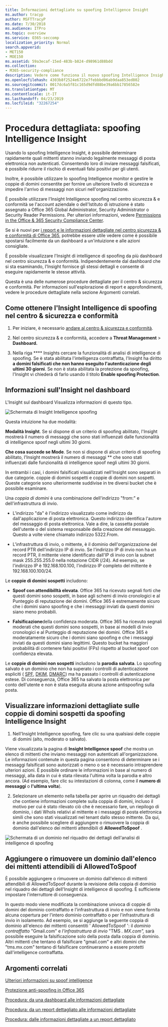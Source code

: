 ```yaml
---
title: Informazioni dettagliate su spoofing Intelligence Insight
ms.author: tracyp
author: MSFTTracyP
ms.date: 7/30/2018
ms.audience: ITPro
ms.topic: overview
ms.service: O365-seccomp
localization_priority: Normal
search.appverid:
- MET150
- MOE150
ms.assetid: 59a3ecaf-15ed-483b-b824-d98961d88bdd
ms.collection:
- M365-security-compliance
description: Vedere come funziona il nuovo spoofing Intelligence Insight.
ms.openlocfilehash: 4303b8f2524e6722e7febbbd06ab9daa853ed802
ms.sourcegitcommit: 0017dc6a5f81c165d9dfd88be39a6bb17856582e
ms.translationtype: MT
ms.contentlocale: it-IT
ms.lasthandoff: 04/23/2019
ms.locfileid: "32267254"
---
```

# <a name="walkthrough-spoof-intelligence-insight"></a>Procedura dettagliata: spoofing Intelligence Insight

Usando lo spoofing Intelligence Insight, è possibile determinare rapidamente quali mittenti stanno inviando legalmente messaggi di posta elettronica non autenticati. Consentendo loro di inviare messaggi falsificati, è possibile ridurre il rischio di eventuali falsi positivi per gli utenti.
  
Inoltre, è possibile utilizzare lo spoofing Intelligence monitor e gestire le coppie di domini consentite per fornire un ulteriore livello di sicurezza e impedire l'arrivo di messaggi non sicuri nell'organizzazione.
  
È possibile utilizzare l'Insight Intelligence spoofing nel centro sicurezza &amp; e conformità se l'account aziendale o dell'Istituto di istruzione è stato assegnato a Office 365 Global Administrator, Security Administrator o Security Reader Permissions. Per ulteriori informazioni, vedere [Permissions in the Office &amp; 365 Security Compliance Center](permissions-in-the-security-and-compliance-center.md).
  
Se si è nuovi per [i report e le informazioni dettagliate nel centro sicurezza &amp; e conformità di Office 365](reports-and-insights-in-security-and-compliance.md), potrebbe essere utile vedere come è possibile spostarsi facilmente da un dashboard a un'intuizione e alle azioni consigliate.
  
È possibile visualizzare l'Insight di intelligence di spoofing da più dashboard nel centro sicurezza &amp; e conformità. Indipendentemente dal dashboard che si sta esaminando, l'Insight fornisce gli stessi dettagli e consente di eseguire rapidamente le stesse attività.
  
Questa è una delle numerose procedure dettagliate per il centro &amp; sicurezza e conformità. Per informazioni sull'esplorazione di report e approfondimenti, vedere le procedure dettagliate nella sezione Argomenti correlati.
  
## <a name="getting-to-the-spoof-intelligence-insight-in-the-security-amp-compliance-center"></a>Come ottenere l'Insight Intelligence di spoofing nel centro &amp; sicurezza e conformità

1. Per iniziare, è necessario [andare al centro &amp; sicurezza e conformità](go-to-the-securitycompliance-center.md).
    
2. Nel centro sicurezza &amp; e conformità, accedere a **Threat Management** \> **Dashboard.**
    
3. Nella riga **** Insights cercare la funzionalità di analisi di intelligence di spoofing. Se è stata abilitata l'intelligenza contraffatta, l'Insight ha diritto **a domini falsificati che non hanno eseguito l'autenticazione degli ultimi 30 giorni**. Se non è stata abilitata la protezione da spoofing, l'Insight vi chiederà di farlo usando il titolo **Enable spoofing Protection**. 
    
## <a name="about-the-insight-on-the-dashboard"></a>Informazioni sull'Insight nel dashboard

L'Insight sul dashboard Visualizza informazioni di questo tipo.
  
![Schermata di Insight Intelligence spoofing](media/28aeabac-c1a1-4d16-9fbe-14996f742a9a.png)
  
Questa intuizione ha due modalità:
  
 **Modalità Insight**. Se si dispone di un criterio di spoofing abilitato, l'Insight mostrerà il numero di messaggi che sono stati influenzati dalle funzionalità di intelligence spoof negli ultimi 30 giorni. 
  
 **Che cosa succede se Mode**. Se non si dispone di alcun criterio di spoofing abilitato, l'Insight mostrerà il numero di messaggi ** che sono stati influenzati dalle funzionalità di intelligence spoof negli ultimi 30 giorni. 
  
In entrambi i casi, i domini falsificati visualizzati nell'Insight sono separati in due categorie. coppie di domini sospetti e coppie di domini non sospetti. Queste categorie sono ulteriormente suddivise in tre diversi bucket che è possibile esaminare. 
  
Una *coppia di domini* è una combinazione dell'indirizzo "from:" e dell'infrastruttura di invio. 
  
- L'indirizzo "da" è l'indirizzo visualizzato come indirizzo da dall'applicazione di posta elettronica. Questo indirizzo identifica l'autore del messaggio di posta elettronica. Vale a dire, la cassetta postale dell'utente o del sistema responsabile della creazione del messaggio. Questo a volte viene chiamato indirizzo 5322.From.
    
- L'infrastruttura di invio, o mittente, è il dominio dell'organizzazione del record PTR dell'indirizzo IP di invio. Se l'indirizzo IP di invio non ha un record PTR, il mittente viene identificato dall'IP di invio con la subnet mask 255.255.255.0 nella notazione CIDR (/24). Ad esempio, se l'indirizzo IP è 192.168.100.100, l'indirizzo IP completo del mittente è 192.168.100.100/24.
    
 Le **coppie di domini sospetti** includono: 
  
- **Spoof con attendibilItà elevata**. Office 365 ha ricevuto segnali forti che questi domini sono sospetti, in base agli schemi di invio cronologici e al Punteggio di reputazione dei domini. Office 365 è estremamente sicuro che i domini siano spoofing e che i messaggi inviati da questi domini siano meno probabili. 
    
- **Falsificazione**della confidenza moderata. Office 365 ha ricevuto segnali moderati che questi domini sono sospetti, in base ai modelli di invio cronologici e al Punteggio di reputazione dei domini. Office 365 è moderatamente sicuro che i domini siano spoofing e che i messaggi inviati da questi domini siano legittimi. Questo bucket ha maggiori probabilità di contenere falsi positivi (FPs) rispetto al bucket spoof con confidenza elevata. 
    
 Le **coppie di domini non sospetti** includono la **parodia salvata**. Lo spoofing salvato è un dominio che non ha superato i controlli di autenticazione espliciti ( [SPF](https://docs.microsoft.com/office365/SecurityCompliance/how-office-365-uses-spf-to-prevent-spoofing), [DKIM](https://docs.microsoft.com/office365/SecurityCompliance/use-dkim-to-validate-outbound-email), [DMARC](https://docs.microsoft.com/office365/SecurityCompliance/use-dmarc-to-validate-email)) ma ha passato i controlli di autenticazione estese. Di conseguenza, Office 365 ha salvato la posta elettronica per conto dell'utente e non è stata eseguita alcuna azione antispoofing sulla posta. 
  
## <a name="view-detailed-information-about-suspicious-domain-pairs-from-the-spoof-intelligence-insight"></a>Visualizzare informazioni dettagliate sulle coppie di domini sospetti da spoofing Intelligence Insight

1. Nell'Insight Intelligence spoofing, fare clic su una qualsiasi delle coppie di domini (alto, moderato o salvato).
  
Viene visualizzata la pagina di **Insight Intelligence spoof** che mostra un elenco di mittenti che inviano messaggi non autenticati all'organizzazione. Le informazioni contenute in questa pagina consentono di determinare se i messaggi falsificati sono autorizzati o meno o se è necessario intraprendere ulteriori azioni. È possibile ordinare le informazioni in base al numero di messaggi, alla data in cui è stata rilevata l'ultima volta la parodia e altro ancora. (Ad esempio, fare clic su intestazioni di colonna, come il **numero di messaggi** o **l'ultima volta**). 
    
2. Selezionare un elemento nella tabella per aprire un riquadro dei dettagli che contiene informazioni complete sulla coppia di domini, incluso il motivo per cui è stato rilevato ciò che è necessario fare, un riepilogo di dominio, i dati WhoIs relativi al mittente e i messaggi di posta elettronica simili che sono stati visualizzati nel tenant dallo stesso mittente. Da qui, è anche possibile scegliere di aggiungere o rimuovere la coppia di dominio dall'elenco dei mittenti attendibili di **AllowedToSpoof** . 
  
![Schermata di un dominio nel riquadro dei dettagli dell'analisi di intelligence di spoofing](media/03ad3e6e-2010-4e8e-b92e-accc8bbebb79.png)
  
## <a name="add-or-remove-a-domain-from-the-allowedtospoof-safe-sender-list"></a>Aggiungere o rimuovere un dominio dall'elenco dei mittenti attendibili di AllowedToSpoof

È possibile aggiungere o rimuovere un dominio dall'elenco di mittenti attendibili di AllowedToSpoof durante la revisione della coppia di dominio nel riquadro dei dettagli dell'Insight di intelligence di spoofing. È sufficiente impostare l'interruttore di conseguenza.
  
In questo modo viene modificata la combinazione univoca di coppie di domini del dominio contraffatto e l'infrastruttura di invio e non viene fornita alcuna copertura per l'intero dominio contraffatto o per l'infrastruttura di invio in isolamento. Ad esempio, se si aggiunge la seguente coppia di dominio all'elenco dei mittenti consentiti ' AllowedToSpoof ': il *dominio contraffatto* "Gmail.com" e *l'infrastruttura di invio* "TMS *. MX.com",* sarà possibile eseguire la falsificazione solo della posta dalla coppia di dominio. Altri mittenti che tentano di falsificare "gmail.com" e altri domini che "tms.mx.com" tentano di falsificare continueranno a essere protetti dall'intelligence contraffatta. 
  
## <a name="related-topics"></a>Argomenti correlati

[Ulteriori informazioni su spoof intelligence](learn-about-spoof-intelligence.md)
  
[Protezione anti-spoofing in Office 365](anti-spoofing-protection.md)
  
[Procedura: da una dashboard alle informazioni dettagliate](from-a-dashboard-to-an-insight.md)
  
[Procedura: da un report dettagliato alle informazioni dettagliate](from-a-detailed-report-to-an-insight.md)
  
[Procedura: dalle informazioni dettagliate a un report dettagliato](from-an-insight-to-a-detailed-report.md)
  

